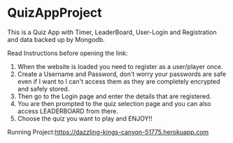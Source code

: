 # QuizAppProject
This is a Quiz App with Timer, LeaderBoard, User-Login and Registration and data backed up by Mongodb.

Read Instructions before opening the link:
1) When the website is loaded you need to register as a user/player once.
2) Create a Username and Password, don't worry your passwords are safe even if I want to I can't access them as they are completely encrypted and safely stored.
3) Then go to the Login page and enter the details that are registered.
4) You are then prompted to the quiz selection page and you can also access LEADERBOARD from there.
5) Choose the quiz you want to play and ENJOY!!

Running Project:https://dazzling-kings-canyon-51775.herokuapp.com

